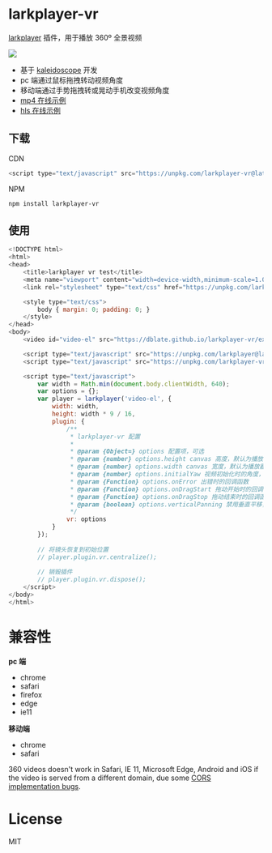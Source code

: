 # larkplayer-vr

[larkplayer](https://github.com/dblate/larkplayer) 插件，用于播放 360º 全景视频

<img src="./examples/images/vr.gif"/>

* 基于 [kaleidoscope](https://github.com/thiagopnts/kaleidoscope) 开发
* pc 端通过鼠标拖拽转动视频角度
* 移动端通过手势拖拽转或晃动手机改变视频角度
* [mp4 在线示例](https://dblate.github.io/larkplayer-vr/examples/mp4)
* [hls 在线示例](https://dblate.github.io/larkplayer-vr/examples/hls)

## 下载

CDN

```javascript
<script type="text/javascript" src="https://unpkg.com/larkplayer-vr@latest/dist/larkplayer-vr.js"></script>
```

NPM

```shell
npm install larkplayer-vr
```

## 使用

```javascript
<!DOCTYPE html>
<html>
<head>
    <title>larkplayer vr test</title>
    <meta name="viewport" content="width=device-width,minimum-scale=1.0,maximum-scale=1.0,initial-scale=1.0,user-scalable=no">
    <link rel="stylesheet" type="text/css" href="https://unpkg.com/larkplayer@latest/dist/larkplayer.css">

    <style type="text/css">
        body { margin: 0; padding: 0; }
    </style>
</head>
<body>
    <video id="video-el" src="https://dblate.github.io/larkplayer-vr/examples/mp4" loop></video>

    <script type="text/javascript" src="https://unpkg.com/larkplayer@latest/dist/larkplayer.js"></script>
    <script type="text/javascript" src="https://unpkg.com/larkplayer-vr@latest/dist/larkplayer-vr.js"></script>

    <script type="text/javascript">
        var width = Math.min(document.body.clientWidth, 640);
        var options = {};
        var player = larkplayer('video-el', {
            width: width,
            height: width * 9 / 16,
            plugin: {
                /**
                 * larkplayer-vr 配置
                 *
                 * @param {Object=} options 配置项，可选
                 * @param {number} options.height canvas 高度，默认为播放器高度 
                 * @param {number} options.width canvas 宽度，默认为播放器宽度
                 * @param {number} options.initialYaw 视频初始化时的角度，比如 45, 90, 180
                 * @param {Function} options.onError 出错时的回调函数
                 * @param {Function} options.onDragStart 拖动开始时的回调函数
                 * @param {Function} options.onDragStop 拖动结束时的回调函数
                 * @param {boolean} options.verticalPanning 禁用垂直平移，默认 false
                 */
                vr: options
            }
        });
        
        // 将镜头恢复到初始位置
        // player.plugin.vr.centralize();
        
        // 销毁插件
        // player.plugin.vr.dispose();
    </script>
</body>
</html>
```

# 兼容性

__pc 端__

* chrome
* safari
* firefox
* edge
* ie11

__移动端__

* chrome
* safari

360 videos doesn't work in Safari, IE 11, Microsoft Edge, Android and iOS if the video is served from a different domain, due some [CORS implementation bugs](https://bugs.webkit.org/show_bug.cgi?id=135379).

# License

MIT
